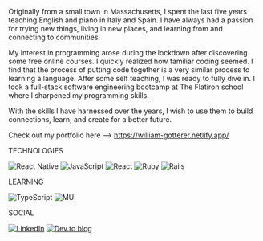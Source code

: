   Originally from a small town in Massachusetts,  I spent the last five years teaching English and piano in Italy and Spain. I have always had a passion for trying new things, living in new places, and learning from and connecting to communities. 
 
  My interest in programming arose during the lockdown after discovering some free online courses. I quickly realized how familiar coding seemed. I find that the process of putting code together is a very similar process to learning a language. After some self teaching, I was ready to fully dive in. I took a full-stack software engineering bootcamp at The Flatiron school where I sharpened my programming skills.
  
  With the skills I have harnessed over the years, I wish to use them to build connections, learn, and create for a better future. 
    
  Check out my portfolio here --> https://william-gotterer.netlify.app/


TECHNOLOGIES

![React Native](https://img.shields.io/badge/react_native-%2320232a.svg?style=for-the-badge&logo=react&logoColor=%2361DAFB)
![JavaScript](https://img.shields.io/badge/javascript-%23323330.svg?style=for-the-badge&logo=javascript&logoColor=%23F7DF1E) ![React](https://img.shields.io/badge/react-%2320232a.svg?style=for-the-badge&logo=react&logoColor=%2361DAFB) ![Ruby](https://img.shields.io/badge/ruby-%23CC342D.svg?style=for-the-badge&logo=ruby&logoColor=white) ![Rails](https://img.shields.io/badge/rails-%23CC0000.svg?style=for-the-badge&logo=ruby-on-rails&logoColor=white)

LEARNING

![TypeScript](https://img.shields.io/badge/typescript-%23007ACC.svg?style=for-the-badge&logo=typescript&logoColor=white)
![MUI](https://img.shields.io/badge/MUI-%230081CB.svg?style=for-the-badge&logo=material-ui&logoColor=white)


SOCIAL

[![LinkedIn](https://img.shields.io/badge/linkedin-%230077B5.svg?style=for-the-badge&logo=linkedin&logoColor=white)](https://www.linkedin.com/in/william-gotterer-a8581988/)
 [![Dev.to blog](https://img.shields.io/badge/dev.to-0A0A0A?style=for-the-badge&logo=dev.to&logoColor=white)](https://dev.to/wgotterer)
